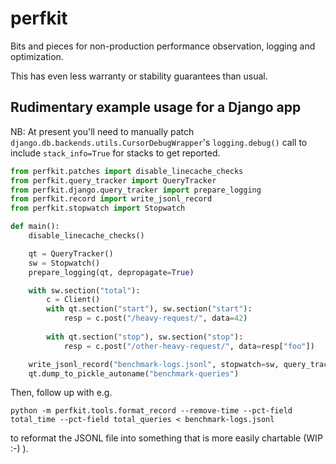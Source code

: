 # perfkit

Bits and pieces for non-production performance observation, logging and optimization.

This has even less warranty or stability guarantees than usual.

## Rudimentary example usage for a Django app

NB: At present you'll need to manually patch 
    `django.db.backends.utils.CursorDebugWrapper`'s `logging.debug()` call 
    to include `stack_info=True` for stacks to get reported.

```python
from perfkit.patches import disable_linecache_checks
from perfkit.query_tracker import QueryTracker
from perfkit.django.query_tracker import prepare_logging
from perfkit.record import write_jsonl_record
from perfkit.stopwatch import Stopwatch

def main():
    disable_linecache_checks()

    qt = QueryTracker()
    sw = Stopwatch()
    prepare_logging(qt, depropagate=True)

    with sw.section("total"):
        c = Client()
        with qt.section("start"), sw.section("start"):
            resp = c.post("/heavy-request/", data=42)
    
        with qt.section("stop"), sw.section("stop"):
            resp = c.post("/other-heavy-request/", data=resp["foo"])

    write_jsonl_record("benchmark-logs.jsonl", stopwatch=sw, query_tracker=qt)
    qt.dump_to_pickle_autoname("benchmark-queries")
```

Then, follow up with e.g.

```
python -m perfkit.tools.format_record --remove-time --pct-field total_time --pct-field total_queries < benchmark-logs.jsonl
```

to reformat the JSONL file into something that is more easily chartable (WIP :-) ).
